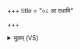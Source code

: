 +++
title = "०८ आ दधामि"

+++
<details><summary>मूलम् (VS)</summary>

आ द॑धामि ते प॒दं समि॑द्धे जा॒तवे॑दसि। अ॒ग्निः शरी॑रं वेवे॒ष्ट्वसुं॒ वागपि॑ गच्छतु ॥
</details>